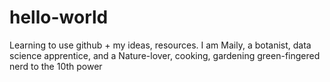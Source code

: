 # hello-world
Learning to use github + my ideas, resources. 
I am Maily, a botanist, data science apprentice, and a Nature-lover, cooking, gardening green-fingered nerd to the 10th power

